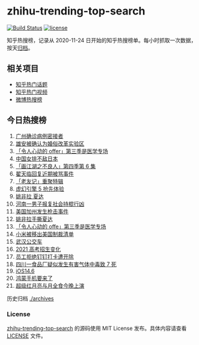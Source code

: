 # zhihu-trending-top-search

[![Build Status](https://github.com/justjavac/zhihu-trending-top-search/workflows/ci/badge.svg?branch=main)](https://github.com/justjavac/zhihu-trending-top-search/actions)
[![license](https://img.shields.io/github/license/justjavac/zhihu-trending-top-search)](https://github.com/justjavac/zhihu-trending-top-search/blob/main/LICENSE)

知乎热搜榜，记录从 2020-11-24 日开始的知乎热搜榜单。每小时抓取一次数据，按天[归档](./archives)。

## 相关项目

- [知乎热门话题](https://github.com/justjavac/zhihu-trending-hot-questions)
- [知乎热门视频](https://github.com/justjavac/zhihu-trending-hot-video)
- [微博热搜榜](https://github.com/justjavac/weibo-trending-hot-search)

## 今日热搜榜

<!-- BEGIN -->
<!-- 最后更新时间 Thu May 27 2021 18:27:30 GMT+0800 (China Standard Time) -->

1. [广州确诊病例密接者](https://www.zhihu.com/search?q=广州疫情)
2. [雄安被确认为婚俗改革实验区](https://www.zhihu.com/search?q=雄安)
3. [「令人心动的 offer」第三季是医学专场](https://www.zhihu.com/search?q=令人心动的offer第三季)
4. [中国女排不敌日本](https://www.zhihu.com/search?q=中国女排)
5. [「画江湖之不良人」第四季第 6 集](https://www.zhihu.com/search?q=画江湖之不良人第四季)
6. [翟天临回复近期被骂事件](https://www.zhihu.com/search?q=翟天临回复)
7. [「老友记」重聚特辑](https://www.zhihu.com/search?q=老友记重聚)
8. [虚幻引擎 5 抢先体验](https://www.zhihu.com/search?q=虚幻引擎5)
9. [姚非拉 夏达](https://www.zhihu.com/search?q=姚非拉)
10. [河南一男子报复社会持棍行凶](https://www.zhihu.com/search?q=河南男子)
11. [美国加州发生枪击事件](https://www.zhihu.com/search?q=美国枪击)
12. [姚非拉手撕夏达](https://www.zhihu.com/search?q=夏达)
13. [「令人心动的 offe」第三季是医学专场](https://www.zhihu.com/search?q=令人心动的offer第三季)
14. [小米被移出美国制裁清单](https://www.zhihu.com/search?q=小米美国和解)
15. [武汉公交车](https://www.zhihu.com/search?q=武汉公交车)
16. [2021 高考招生变化](https://www.zhihu.com/search?q=高考招生)
17. [员工拒绝钉钉打卡遭开除](https://www.zhihu.com/search?q=员工拒绝打卡)
18. [四川一食品厂疑似发生有害气体中毒致 7 死](https://www.zhihu.com/search?q=四川食品厂)
19. [iOS14.6](https://www.zhihu.com/search?q=ios14.6)
20. [鸿蒙手机要来了](https://www.zhihu.com/search?q=华为鸿蒙)
21. [超级红月亮与月全食今晚上演](https://www.zhihu.com/search?q=超级红月亮)

<!-- END -->

历史归档 [./archives](./archives)

### License

[zhihu-trending-top-search](https://github.com/justjavac/zhihu-trending-top-search)
的源码使用 MIT License 发布。具体内容请查看 [LICENSE](./LICENSE) 文件。
